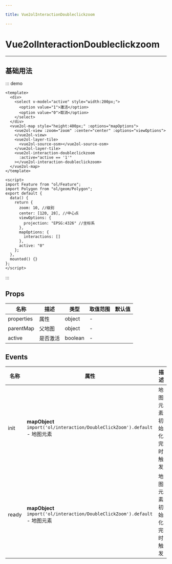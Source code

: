 ```yaml
---

title: Vue2olInteractionDoubleclickzoom

---
```


# Vue2olInteractionDoubleclickzoom

---

## 基础用法

::: demo

```vue
<template>
  <div>
    <select v-model="active" style="width:200px;">
      <option value="1">激活</option>
      <option value="0">取消</option>
    </select>
  </div>
  <vue2ol-map style="height:400px;" :options="mapOptions">
    <vue2ol-view :zoom="zoom" :center="center" :options="viewOptions">
    </vue2ol-view>
    <vue2ol-layer-tile>
      <vue2ol-source-osm></vue2ol-source-osm>
    </vue2ol-layer-tile>
    <vue2ol-interaction-doubleclickzoom
      :active="active == '1'"
    ></vue2ol-interaction-doubleclickzoom>
  </vue2ol-map>
</template>

<script>
import Feature from "ol/Feature";
import Polygon from "ol/geom/Polygon";
export default {
  data() {
    return {
      zoom: 10, //级别
      center: [120, 28], //中心点
      viewOptions: {
        projection: "EPSG:4326" //坐标系
      },
      mapOptions: {
        interactions: []
      },
      active: "0"
    };
  },
  mounted() {}
};
</script>
```

:::

## Props

| 名称       | 描述     | 类型    | 取值范围 | 默认值 |
| ---------- | -------- | ------- | -------- | ------ |
| properties | 属性     | object  | -        |        |
| parentMap  | 父地图   | object  | -        |        |
| active     | 是否激活 | boolean | -        |        |

## Events

| 名称  | 属性                                                                        | 描述                   |
| ----- | --------------------------------------------------------------------------- | ---------------------- |
| init  | **mapObject** `import('ol/interaction/DoubleClickZoom').default` - 地图元素 | 地图元素初始化完时触发 |
| ready | **mapObject** `import('ol/interaction/DoubleClickZoom').default` - 地图元素 | 地图元素初始化完时触发 |
